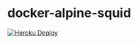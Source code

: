 # docker-alpine-squid

[![Heroku Deploy](https://www.herokucdn.com/deploy/button.svg)](https://heroku.com/deploy?template=https://github.com/xavipolo/docker-alpine-squid)
